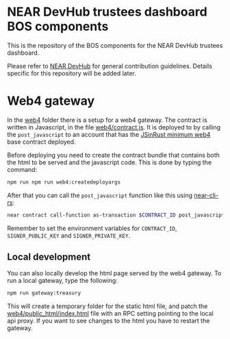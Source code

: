 NEAR DevHub trustees dashboard BOS components
==============================================

This is the repository of the BOS components for the NEAR DevHub trustees dashboard.

Please refer to [NEAR DevHub](https://github.com/NEAR-DevHub/neardevhub-bos/blob/main/CONTRIBUTING.md) for general contribution guidelines. Details specific for this repository will be added later.

# Web4 gateway

In the [web4](./web4) folder there is a setup for a web4 gateway. The contract is written in Javascript, in the file [web4/contract.js](./web4/contract.js). It is deployed to by calling the `post_javascript` to an account that has the [JSinRust minimum web4](https://github.com/petersalomonsen/quickjs-rust-near/tree/master/examples/minimumweb4) base contract deployed.

Before deploying you need to create the contract bundle that contains both the html to be served and the javascript code. This is done by typing the command:

```bash
npm run npm run web4:createdeployargs
```

After that you can call the `post_javascript` function like this using [near-cli-rs](https://github.com/near/near-cli-rs):

```bash
near contract call-function as-transaction $CONTRACT_ID post_javascript file-args args.json prepaid-gas '100.0 Tgas' attached-deposit '0 NEAR' sign-as $CONTRACT_ID network-config testnet sign-with-plaintext-private-key --signer-public-key $SIGNER_PUBLIC_KEY --signer-private-key $SIGNER_PRIVATE_KEY send
```

Remember to set the environment variables for `CONTRACT_ID`, `SIGNER_PUBLIC_KEY` and `SIGNER_PRIVATE_KEY`.

## Local development

You can also locally develop the html page served by the web4 gateway. To run a local gateway, type the following:

```bash
npm run gateway:treasury
```

This will create a temporary folder for the static html file, and patch the [web4/public_html/index.html](./web4/public_html/index.html) file with an RPC setting pointing to the local api proxy. If you want to see changes to the html you have to restart the gateway.
